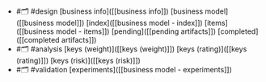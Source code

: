 - #🗂️ #design [business info]([[business info]]) [business model]([[business model]]) [index]([[business model - index]]) [items]([[business model - items]]) [pending]([[pending artifacts]]) [completed]([[completed artifacts]])
- #🗂️ #analysis [keys (weight)]([[keys (weight)]]) [keys (rating)]([[keys (rating)]]) [keys (risk)]([[keys (risk)]])
- #🗂️ #validation [experiments]([[business model - experiments]])